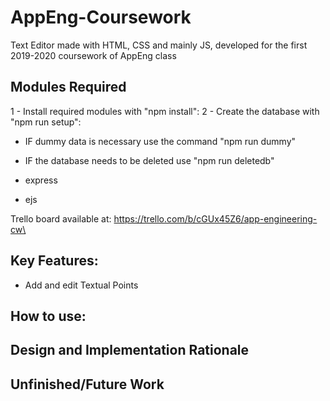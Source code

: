 # AppEng-Coursework

Text Editor made with HTML, CSS and mainly JS, developed for the first 2019-2020 coursework of AppEng class

## Modules Required

1 - Install required modules with "npm install":
2 - Create the database with "npm run setup":
  - IF dummy data is necessary use the command "npm run dummy"
  - IF the database needs to be deleted use "npm run deletedb"

- express
- ejs

Trello board available at: https://trello.com/b/cGUx45Z6/app-engineering-cw\

## Key Features:

- Add and edit Textual Points

## How to use:

## Design and Implementation Rationale

## Unfinished/Future Work
